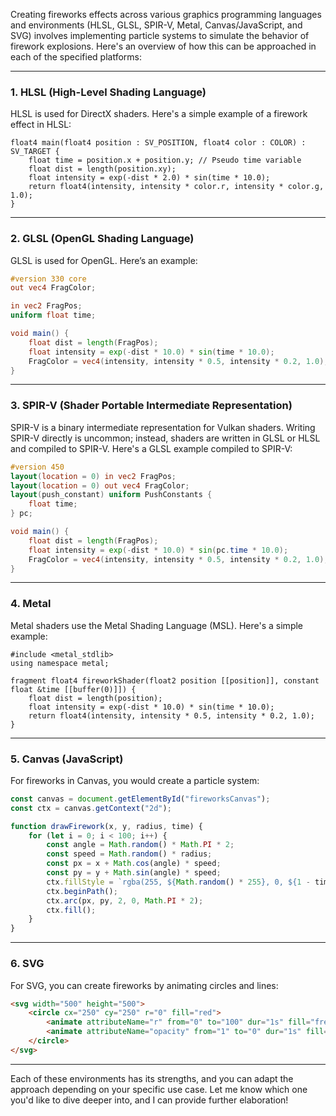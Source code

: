 Creating fireworks effects across various graphics programming languages and environments (HLSL, GLSL, SPIR-V, Metal, Canvas/JavaScript, and SVG) involves implementing particle systems to simulate the behavior of firework explosions. Here's an overview of how this can be approached in each of the specified platforms:

---

### **1. HLSL (High-Level Shading Language)**

HLSL is used for DirectX shaders. Here's a simple example of a firework effect in HLSL:
```hlsl
float4 main(float4 position : SV_POSITION, float4 color : COLOR) : SV_TARGET {
    float time = position.x + position.y; // Pseudo time variable
    float dist = length(position.xy);
    float intensity = exp(-dist * 2.0) * sin(time * 10.0);
    return float4(intensity, intensity * color.r, intensity * color.g, 1.0);
}
```

---

### **2. GLSL (OpenGL Shading Language)**

GLSL is used for OpenGL. Here’s an example:
```glsl
#version 330 core
out vec4 FragColor;

in vec2 FragPos;
uniform float time;

void main() {
    float dist = length(FragPos);
    float intensity = exp(-dist * 10.0) * sin(time * 10.0);
    FragColor = vec4(intensity, intensity * 0.5, intensity * 0.2, 1.0);
}
```

---

### **3. SPIR-V (Shader Portable Intermediate Representation)**

SPIR-V is a binary intermediate representation for Vulkan shaders. Writing SPIR-V directly is uncommon; instead, shaders are written in GLSL or HLSL and compiled to SPIR-V. Here's a GLSL example compiled to SPIR-V:
```glsl
#version 450
layout(location = 0) in vec2 FragPos;
layout(location = 0) out vec4 FragColor;
layout(push_constant) uniform PushConstants {
    float time;
} pc;

void main() {
    float dist = length(FragPos);
    float intensity = exp(-dist * 10.0) * sin(pc.time * 10.0);
    FragColor = vec4(intensity, intensity * 0.5, intensity * 0.2, 1.0);
}
```

---

### **4. Metal**

Metal shaders use the Metal Shading Language (MSL). Here's a simple example:
```metal
#include <metal_stdlib>
using namespace metal;

fragment float4 fireworkShader(float2 position [[position]], constant float &time [[buffer(0)]]) {
    float dist = length(position);
    float intensity = exp(-dist * 10.0) * sin(time * 10.0);
    return float4(intensity, intensity * 0.5, intensity * 0.2, 1.0);
}
```

---

### **5. Canvas (JavaScript)**

For fireworks in Canvas, you would create a particle system:
```javascript
const canvas = document.getElementById("fireworksCanvas");
const ctx = canvas.getContext("2d");

function drawFirework(x, y, radius, time) {
    for (let i = 0; i < 100; i++) {
        const angle = Math.random() * Math.PI * 2;
        const speed = Math.random() * radius;
        const px = x + Math.cos(angle) * speed;
        const py = y + Math.sin(angle) * speed;
        ctx.fillStyle = `rgba(255, ${Math.random() * 255}, 0, ${1 - time})`;
        ctx.beginPath();
        ctx.arc(px, py, 2, 0, Math.PI * 2);
        ctx.fill();
    }
}
```

---

### **6. SVG**

For SVG, you can create fireworks by animating circles and lines:
```html
<svg width="500" height="500">
    <circle cx="250" cy="250" r="0" fill="red">
        <animate attributeName="r" from="0" to="100" dur="1s" fill="freeze" />
        <animate attributeName="opacity" from="1" to="0" dur="1s" fill="freeze" />
    </circle>
</svg>
```

---

Each of these environments has its strengths, and you can adapt the approach depending on your specific use case. Let me know which one you'd like to dive deeper into, and I can provide further elaboration!
